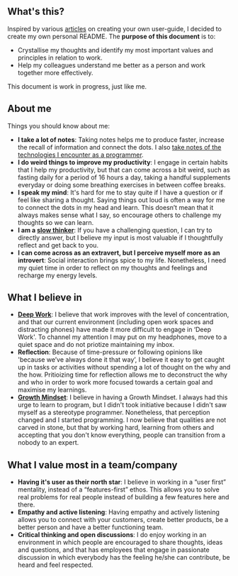 ## What's this?
Inspired by various [articles](http://firstround.com/review/the-indispensable-document-for-the-modern-manager/) on creating your own user-guide, I decided to create my own personal README. The **purpose of this document** is to:

* Crystallise my thoughts and identify my most important values and principles in relation to work.
* Help my colleagues understand me better as a person and work together more effectively. 

This document is work in progress, just like me.

## About me
Things you should know about me:
* **I take a lot of notes**: Taking notes helps me to produce faster, increase the recall of information and connect the dots. I also [take notes of the technologies I encounter as a programmer](https://github.com/silksil/NOTES-CHEATSHEET).
* **I do weird things to improve my productivity**: I engage in certain habits that I help my productivity, but that can come across a bit weird, such as fasting daily for a period of 16 hours a day, taking a handful supplements everyday or doing some breathing exercises in between coffee breaks.
* **I speak my mind**: It's hard for me to stay quite if I have a question or if feel like sharing a thought. Saying things out loud is often a way for me to connect the dots in my head and learn. This doesn’t mean that it always makes sense what I say, so encourage others to challenge my thoughts so we can learn. 
* **I am a [slow thinker](https://sivers.org/slow)**: If you have a challenging question, I can try to  directly answer, but I believe my input is most valuable if I thoughtfully reflect and get back to you. 
* **I can come across as an extravert, but I perceive myself more as an introvert**:  Social interaction brings spice to my life. Nonetheless, I need my quiet time in order to reflect on my thoughts and feelings and recharge my energy levels.

##  What I believe in
* **[Deep Work](https://evernote.com/blog/why-deep-work-matters-in-a-distracted-world/)**: I believe that work improves with the level of concentration, and that our current environment (including open work spaces and distracting phones) have made it more difficult to engage in ‘Deep Work'. To channel my attention I may put on my headphones, move to a quiet space and do not priotize maintaining my inbox. 
* **Reflection**: Because of time-pressure or following opinions like 'because we’ve always done it that way’, I believe it easy to get caught up in tasks or activities without spending a lot of thought on the why and the how. Pritioizing time for reflection allows me to deconstruct the why and who in order to work more focused towards a certain goal and maximise my learnings.
* **[Growth Mindset](https://hbr.org/2016/01/what-having-a-growth-mindset-actually-means)**: I believe in having a Growth Mindset. I always had this urge to learn to program, but I didn't took initiative because I didn't saw myself as a stereotype programmer. Nonetheless, that perception changed and I started programming. I now believe that qualities are not carved in stone, but that by working hard, learning from others and accepting that you don't know everything, people can transition from a nobody to an expert. 

## What I value most in a team/company
* **Having it's user as their north star**: I believe in working in a “user first” mentality, instead of a “features-first” ethos. This allows you to solve real problems for real people instead of building a few features here and there. 
* **Empathy and active listening**: Having empathy and actively listening allows you to connect with your customers, create better products, be a better person and have a better functioning team. 
* **Critical thinking and open discussions**: I do enjoy working in an environment in which people are encouraged to share thoughts, ideas and questions, and that has employees that engage in passionate discussion in which everybody has the feeling he/she can contribute, be heard and feel respected. 
